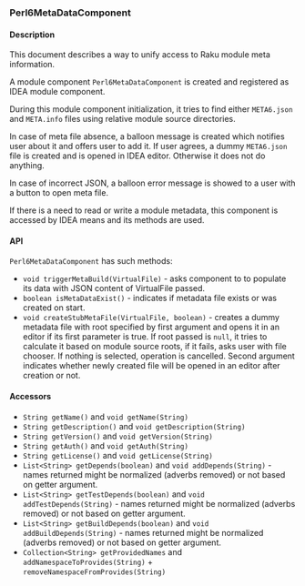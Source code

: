 ### Perl6MetaDataComponent

#### Description

This document describes a way to unify access to Raku module meta information.

A module component `Perl6MetaDataComponent` is created and registered as IDEA module component.

During this module component initialization, it tries to find either `META6.json` and `META.info`
files using relative module source directories.

In case of meta file absence, a balloon message is created which notifies user about it
and offers user to add it. If user agrees, a dummy `META6.json` file is created
and is opened in IDEA editor. Otherwise it does not do anything.

In case of incorrect JSON, a balloon error message is showed to a user with a button
to open meta file.

If there is a need to read or write a module metadata, this component is accessed
by IDEA means and its methods are used.

#### API

`Perl6MetaDataComponent` has such methods:

* `void triggerMetaBuild(VirtualFile)` - asks component to to populate its data with JSON content of VirtualFile passed.
* `boolean isMetaDataExist()` - indicates if metadata file exists or was created on start.
* `void createStubMetaFile(VirtualFile, boolean)` - creates a dummy metadata file with root specified by first argument and opens
it in an editor if its first parameter is true. If root passed is `null`, it tries to calculate it based on module source roots, if
it fails, asks user with file chooser. If nothing is selected, operation is cancelled. Second argument indicates whether
newly created file will be opened in an editor after creation or not.

#### Accessors

* `String getName()` and `void getName(String)`
* `String getDescription()` and `void getDescription(String)`
* `String getVersion()` and `void getVersion(String)`
* `String getAuth()` and `void getAuth(String)`
* `String getLicense()` and `void getLicense(String)`
* `List<String> getDepends(boolean)` and `void addDepends(String)` - names returned might be normalized (adverbs removed) or not based on getter argument.
* `List<String> getTestDepends(boolean)` and `void addTestDepends(String)` - names returned might be normalized (adverbs removed) or not based on getter argument.
* `List<String> getBuildDepends(boolean)` and `void addBuildDepends(String)` - names returned might be normalized (adverbs removed) or not based on getter argument.
* `Collection<String> getProvidedNames` and `addNamespaceToProvides(String)` + `removeNamespaceFromProvides(String)`
